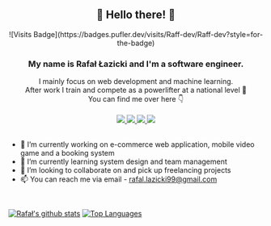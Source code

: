 <!--
**Raff-dev/Raff-dev** is a ✨ _special_ ✨ repository because its `README.md` (this file) appears on your GitHub profile.


-->
<h2 align="center">
👋 Hello there! 👋
</h2>

<div align="center">
  ![Visits Badge](https://badges.pufler.dev/visits/Raff-dev/Raff-dev?style=for-the-badge)</br>
  <h3>My name is <b>Rafał Łazicki</b> and I'm a software engineer.</h3>
  I mainly focus on web development and machine learning.</br>
  After work I train and compete as a powerlifter at a national level 🥇</br>
  You can find me over here 👇</br></br>
</div>
<div align="center">
  <a href="https://github.com/Raff-dev">
    <img src="https://img.shields.io/badge/github-%2312100E.svg?&style=for-the-badge&logo=github&logoColor=white" /> 
  </a>
  <a href="https://www.linkedin.com/in/rlazicki/">
    <img src="https://img.shields.io/badge/linkedin-%230077B5.svg?&style=for-the-badge&logo=linkedin&logoColor=white" /> 
  </a>
  </a>
  <a href="https://www.instagram.com/raffunderscore/">
    <img src="https://img.shields.io/badge/instagram-%23E4405F.svg?&style=for-the-badge&logo=instagram&logoColor=white" /> 
  </a>
  </a>
  <a href="https://raff-dev.github.io/Portfolio/">
    <img src="https://img.shields.io/badge/Portfolio-up-%23.svg?&style=for-the-badge&logo=&logoColor=white%22" /> 
  </a>
</div>
</br>

- 🔭 I’m currently working on e-commerce web application, mobile video game and a booking system
- 🌱 I’m currently learning system design and team management
- 👯 I’m looking to collaborate on and pick up freelancing projects
- 📫 You can reach me via email - rafal.lazicki99@gmail.com
</br>

[![Rafał's github stats](https://github-readme-stats.vercel.app/api?username=Raff-dev&theme=dracula&title_color=fff&bg_color=0,3f5efbbb,fc466ba0&show_icons=true&line_height=30&hide=issues,contribs)](https://github.com/PrzemyslawSarnacki/github-readme-stats)
[![Top Languages](https://github-readme-stats.vercel.app/api/top-langs/?username=Raff-dev&layout=compact&theme=dracula&title_color=fff&bg_color=0,fc466ba0,3f5efbbb&line_height=27&hide=html,css,jupyter%20notebook)](https://github.com/Raff-dev/github-readme-stats)
<!--
**Raff-dev/Raff-dev/** is a ✨ _special_ ✨ repository because its `README.md` (this file) appears on your GitHub profile.
-->

